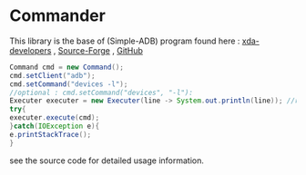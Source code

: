 # Commander

This library is the base of (Simple-ADB) program found here :
[xda-developers](http://forum.xda-developers.com/android/software/revive-simple-adb-tool-t3417155) , [Source-Forge](https://sourceforge.net/projects/sadb/) , [GitHub](https://github.com/mhashim6/Simple-ADB)

```java
Command cmd = new Command();
cmd.setClient("adb");
cmd.setCommand("devices -l");
//optional : cmd.setCommand("devices", "-l"):
Executer executer = new Executer(line -> System.out.println(line)); //redirecting output of execution.
try{
executer.execute(cmd);
}catch(IOException e){
e.printStackTrace();
}
```
see the source code for detailed usage information.
